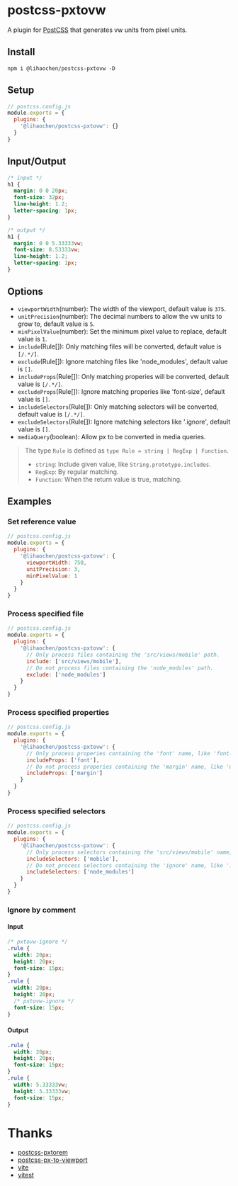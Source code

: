 # postcss-pxtovw

A plugin for [PostCSS](https://github.com/ai/postcss) that generates vw units from pixel units.

## Install

```shell
npm i @lihaochen/postcss-pxtovw -D
```

## Setup

```js
// postcss.config.js
module.exports = {
  plugins: {
    '@lihaochen/postcss-pxtovw': {}
  }
}
```

## Input/Output

```css
/* input */
h1 {
  margin: 0 0 20px;
  font-size: 32px;
  line-height: 1.2;
  letter-spacing: 1px;
}

/* output */
h1 {
  margin: 0 0 5.33333vw;
  font-size: 8.53333vw;
  line-height: 1.2;
  letter-spacing: 1px;
}
```

## Options

- `viewportWidth`(number): The width of the viewport, default value is `375`.
- `unitPrecision`(number): The decimal numbers to allow the vw units to grow to, default value is `5`.
- `minPixelValue`(number): Set the minimum pixel value to replace, default value is `1`.
- `include`(Rule[]): Only matching files will be converted, default value is `[/.*/]`.
- `exclude`(Rule[]): Ignore matching files like 'node_modules', default value is `[]`.
- `includeProps`(Rule[]): Only matching properies will be converted, default value is `[/.*/]`.
- `excludeProps`(Rule[]): Ignore matching properies like 'font-size', default value is `[]`.
- `includeSelectors`(Rule[]): Only matching selectors will be converted, default value is `[/.*/]`.
- `excludeSelectors`(Rule[]): Ignore matching selectors like '.ignore', default value is `[]`.
- `mediaQuery`(boolean): Allow px to be converted in media queries.

> The type `Rule` is defined as `type Rule = string | RegExp | Function`.
>
> - `string`: Include given value, like `String.prototype.includes`.
> - `RegExp`: By regular matching.
> - `Function`: When the return value is true, matching.

## Examples

### Set reference value

```js
// postcss.config.js
module.exports = {
  plugins: {
    '@lihaochen/postcss-pxtovw': {
      viewportWidth: 750,
      unitPrecision: 3,
      minPixelValue: 1
    }
  }
}
```

### Process specified file

```js
// postcss.config.js
module.exports = {
  plugins: {
    '@lihaochen/postcss-pxtovw': {
      // Only process files containing the 'src/views/mobile' path.
      include: ['src/views/mobile'],
      // Do not process files containing the 'node_modules' path.
      exclude: ['node_modules']
    }
  }
}
```

### Process specified properties

```js
// postcss.config.js
module.exports = {
  plugins: {
    '@lihaochen/postcss-pxtovw': {
      // Only process properies containing the 'font' name, like 'font-size'.
      includeProps: ['font'],
      // Do not process properies containing the 'margin' name, like 'margin'/'margin-top'/'margin-bottom'.
      includeProps: ['margin']
    }
  }
}
```

### Process specified selectors

```js
// postcss.config.js
module.exports = {
  plugins: {
    '@lihaochen/postcss-pxtovw': {
      // Only process selectors containing the 'src/views/mobile' name, like '.mobile'/'.mobile-title'.
      includeSelectors: ['mobile'],
      // Do not process selectors containing the 'ignore' name, like '.ignore'/'.ignore-rule'.
      includeSelectors: ['node_modules']
    }
  }
}
```

### Ignore by comment

#### Input

```css
/* pxtovw-ignore */
.rule {
  width: 20px;
  height: 20px;
  font-size: 15px;
}
.rule {
  width: 20px;
  height: 20px;
  /* pxtovw-ignore */
  font-size: 15px;
}
```

#### Output

```css
.rule {
  width: 20px;
  height: 20px;
  font-size: 15px;
}
.rule {
  width: 5.33333vw;
  height: 5.33333vw;
  font-size: 15px;
}
```

# Thanks

- [postcss-pxtorem](https://github.com/cuth/postcss-pxtorem)
- [postcss-px-to-viewport](https://github.com/evrone/postcss-px-to-viewport)
- [vite](https://github.com/vitejs/vite)
- [vitest](https://github.com/vitest-dev/vitest)
